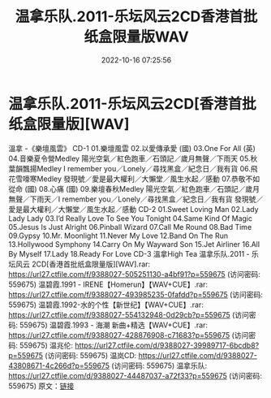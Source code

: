 ﻿---
title: 温拿乐队.2011-乐坛风云2CD香港首批纸盒限量版WAV
date: 2022-10-16 07:25:56
categories: WAV车载音乐、镜像
tags: 华语中文
---
# 温拿乐队.2011-乐坛风云2CD[香港首批纸盒限量版][WAV]

溫拿 -《樂壇風雲》
CD-1
01.樂壇風雲
02.以愛傳承愛 (國)
03.One For All (英)
04.音樂夏令營Medley
陽光空氣／紅色跑車／石頭記／歲月無聲／下雨天
05.秋葉韻飄揚Medley
I remember
you／Lonely／尋找黑盒／紀念日／我有貨
06.飛花雪嚎寒Medley
發現號／愛是最大權利／大懶堂／風生水起／感動
07.恭敬不如從命 (國)
08.心痛 (國)
09.樂壇春秋Medley
陽光空氣／紅色跑車／石頭記／歲月無聲／下雨天／I
remember you／Lonely／尋找黑盒／紀念日／我有貨
發現號／愛是最大權利／大懶堂／風生水起／感動
CD-2
01.Sweet Loving Man
02.Lady Lady Lady
03.I’d Really Love To See You Tonight
04.Same Kind Of Magic
05.Jesus Is Just Alright
06.Pinball Wizard
07.Call Me Round
08.Bad Time
09.Gypsy
10.Mr. Moonlight
11.Never My Love
12.Band On The Run
13.Hollywood Symphony
14.Carry On My Wayward Son
15.Jet Airliner
16.All By Myself
17.Lady
18.Ready For Love
CD-3
溫拿High Tea
温拿乐队.2011 - 乐坛风云 2CD[香港首批纸盒限量版][WAV].rar:
https://url27.ctfile.com/f/9388027-505251130-a4bf91?p=559675
(访问密码: 559675)
温碧霞.1991 - IRENE【Homerun】【WAV+CUE】.rar: https://url27.ctfile.com/f/9388027-493985235-0fafdd?p=559675
(访问密码: 559675)
温碧霞.1992-水的个性【新世纪】【WAV+CUE】.rar: https://url27.ctfile.com/f/9388027-554132948-0d29cb?p=559675
(访问密码: 559675)
温碧霞.1993 - 海潮 新曲+精选【WAV+CUE】.rar: https://url27.ctfile.com/f/9388027-428876908-c71683?p=559675
(访问密码: 559675)
温兆伦: https://url27.ctfile.com/d/9388027-39989717-6bcdb8?p=559675
(访问密码: 559675)
温岚CD: https://url27.ctfile.com/d/9388027-43808671-4c266d?p=559675
(访问密码: 559675)
温拿乐队: https://url27.ctfile.com/d/9388027-44487037-a72f33?p=559675
(访问密码: 559675)
原文：[链接](https://blog.sina.com.cn/s/blog_1647c7e7601030zws.html)
